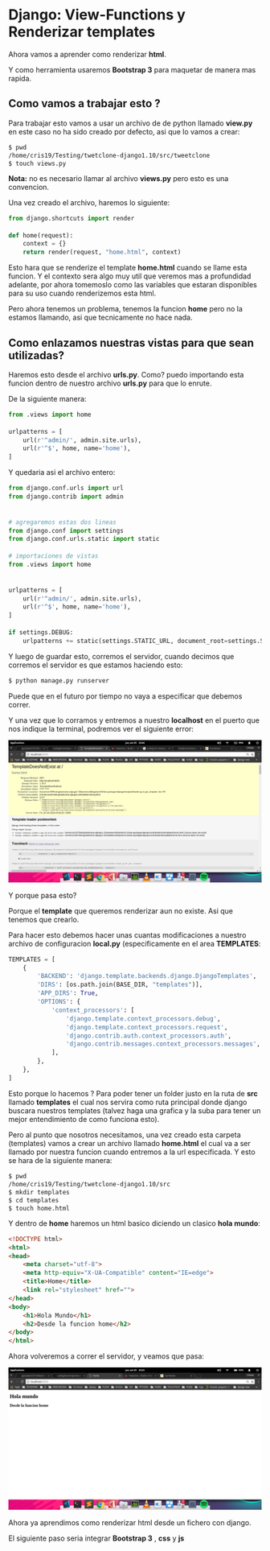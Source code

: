 # Django: View-Functions y Renderizar templates

Ahora vamos a aprender como renderizar **html**. 

Y como herramienta usaremos **Bootstrap 3** para maquetar de manera mas rapida.


## Como vamos a trabajar esto ?

Para trabajar esto vamos a usar un archivo de de python llamado **view.py** en este caso no ha sido creado por defecto, asi que lo vamos a crear:

```console
$ pwd
/home/cris19/Testing/twetclone-django1.10/src/tweetclone
$ touch views.py
```
**Nota:** no es necesario llamar al archivo **views.py** pero esto es una convencion.


Una vez creado el archivo, haremos lo siguiente:

```python
from django.shortcuts import render

def home(request):
	context = {}
	return render(request, "home.html", context)
```

Esto hara que se renderize el template **home.html** cuando se llame esta funcion. Y el contexto sera algo muy util que veremos mas a profundidad adelante, por ahora tomemoslo como las variables que estaran disponibles para su uso cuando renderizemos esta html.

Pero ahora tenemos un problema, tenemos la funcion **home** pero no la estamos llamando, asi que tecnicamente no hace nada.

## Como enlazamos nuestras vistas para que sean utilizadas?

Haremos esto desde el archivo **urls.py**.
Como? puedo importando esta funcion dentro de nuestro archivo **urls.py** para que lo enrute.

De la siguiente manera:

```python
from .views import home

urlpatterns = [
    url(r'^admin/', admin.site.urls),
    url(r'^$', home, name='home'),
]
```

Y quedaria asi el archivo entero: 
```python
from django.conf.urls import url
from django.contrib import admin


# agregaremos estas dos lineas
from django.conf import settings
from django.conf.urls.static import static 

# importaciones de vistas
from .views import home


urlpatterns = [
    url(r'^admin/', admin.site.urls),
    url(r'^$', home, name='home'),
]

if settings.DEBUG:
	urlpatterns += static(settings.STATIC_URL, document_root=settings.STATIC_ROOT)

```

Y luego de guardar esto, corremos el servidor, cuando decimos que corremos el servidor es que estamos haciendo esto:

```python
$ python manage.py runserver
```

Puede que en el futuro por tiempo no vaya a especificar que debemos correr.

Y una vez que lo corramos y entremos a nuestro **localhost** en el puerto que nos indique la terminal, podremos ver el siguiente error:

![error-html](../imgs/error-html.png)

Y porque pasa esto?

Porque el **template** que queremos renderizar aun no existe. Asi que tenemos que crearlo.


Para hacer esto debemos hacer unas cuantas modificaciones a nuestro archivo de configuracion **local.py** (especificamente en el area **TEMPLATES**:

```python
TEMPLATES = [
    {
        'BACKEND': 'django.template.backends.django.DjangoTemplates',
        'DIRS': [os.path.join(BASE_DIR, "templates")],
        'APP_DIRS': True,
        'OPTIONS': {
            'context_processors': [
                'django.template.context_processors.debug',
                'django.template.context_processors.request',
                'django.contrib.auth.context_processors.auth',
                'django.contrib.messages.context_processors.messages',
            ],
        },
    },
]

```

Esto porque lo hacemos ? Para poder tener un folder justo en la ruta de **src** llamado **templates** el cual nos servira como ruta principal donde django buscara nuestros templates (talvez haga una grafica y la suba para tener un mejor entendimiento de como funciona esto).

Pero al punto que nosotros necesitamos, una vez creado esta carpeta (templates) vamos a crear un archivo llamado **home.html** el cual va a ser llamado por nuestra funcion cuando entremos a la url especificada. Y esto se hara de la siguiente manera:

```console
$ pwd
/home/cris19/Testing/twetclone-django1.10/src
$ mkdir templates
$ cd templates
$ touch home.html
```

Y dentro de **home** haremos un html basico diciendo un clasico **hola mundo**:

```html
<!DOCTYPE html>
<html>
<head>
	<meta charset="utf-8">
	<meta http-equiv="X-UA-Compatible" content="IE=edge">
	<title>Home</title>
	<link rel="stylesheet" href="">
</head>
<body>
	<h1>Hola Mundo</h1>
	<h2>Desde la funcion home</h2>
</body>
</html>
```

Ahora volveremos a correr el servidor, y veamos que pasa:


![succ-html](../imgs/succ-html.png)


Ahora ya aprendimos como renderizar html desde un fichero con django. 

El siguiente paso seria integrar **Bootstrap 3** , **css** y **js**








